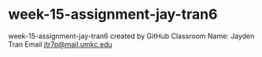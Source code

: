 # week-15-assignment-jay-tran6
week-15-assignment-jay-tran6 created by GitHub Classroom
Name: Jayden Tran
Email jtr7p@mail.umkc.edu
